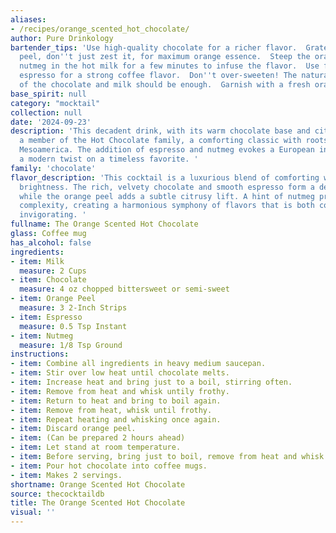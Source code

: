 ```yaml
---
aliases:
- /recipes/orange_scented_hot_chocolate/
author: Pure Drinkology
bartender_tips: 'Use high-quality chocolate for a richer flavor.  Grate the orange
  peel, don''t just zest it, for maximum orange essence.  Steep the orange peel and
  nutmeg in the hot milk for a few minutes to infuse the flavor.  Use freshly brewed
  espresso for a strong coffee flavor.  Don''t over-sweeten! The natural sweetness
  of the chocolate and milk should be enough.  Garnish with a fresh orange peel. '
base_spirit: null
category: "mocktail"
collection: null
date: '2024-09-23'
description: 'This decadent drink, with its warm chocolate base and citrus zest, is
  a member of the Hot Chocolate family, a comforting classic with roots in ancient
  Mesoamerica. The addition of espresso and nutmeg evokes a European influence, suggesting
  a modern twist on a timeless favorite. '
family: 'chocolate'
flavor_description: 'This cocktail is a luxurious blend of comforting warmth and zesty
  brightness. The rich, velvety chocolate and smooth espresso form a decadent base,
  while the orange peel adds a subtle citrusy lift. A hint of nutmeg provides an earthy
  complexity, creating a harmonious symphony of flavors that is both comforting and
  invigorating. '
fullname: The Orange Scented Hot Chocolate
glass: Coffee mug
has_alcohol: false
ingredients:
- item: Milk
  measure: 2 Cups
- item: Chocolate
  measure: 4 oz chopped bittersweet or semi-sweet
- item: Orange Peel
  measure: 3 2-Inch Strips
- item: Espresso
  measure: 0.5 Tsp Instant
- item: Nutmeg
  measure: 1/8 Tsp Ground
instructions:
- item: Combine all ingredients in heavy medium saucepan.
- item: Stir over low heat until chocolate melts.
- item: Increase heat and bring just to a boil, stirring often.
- item: Remove from heat and whisk untily frothy.
- item: Return to heat and bring to boil again.
- item: Remove from heat, whisk until frothy.
- item: Repeat heating and whisking once again.
- item: Discard orange peel.
- item: (Can be prepared 2 hours ahead)
- item: Let stand at room temperature.
- item: Before serving, bring just to boil, remove from heat and whisk until frothy.
- item: Pour hot chocolate into coffee mugs.
- item: Makes 2 servings.
shortname: Orange Scented Hot Chocolate
source: thecocktaildb
title: The Orange Scented Hot Chocolate
visual: ''
---
```



